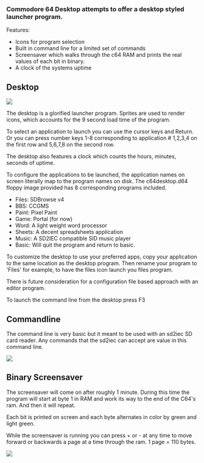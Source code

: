 ### Commodore 64 Desktop attempts to offer a desktop styled launcher program.

Features:

- Icons for program selection
- Built in command line for a limited set of commands
- Screensaver which walks through the c64 RAM and prints the real values of each bit in binary.
- A clock of the systems uptime

## Desktop
![](https://raw.githubusercontent.com/ssshake/commodore-64-desktop/master/documentation/screen1.PNG)

The desktop is a glorified launcher program. Sprites are used to render icons, which accounts for the 9 second load time of the program.

To select an application to launch you can use the cursor keys and Return. Or you can press number keys 1-8 corresponding to application # 1,2,3,4 on the first row and 5,6,7,8 on the second row.

The desktop also features a clock which counts the hours, minutes, seconds of uptime.

To configure the applications to be launched, the application names on screen literally map to the program names on disk. The c64desktop.d64 floppy image provided has 8 corresponding programs included.

- Files: SDBrowse v4
- BBS: CCGMS
- Paint: Pixel Paint
- Game: Portal (for now)
- Word: A light weight word processor
- Sheets: A decent spreadsheets application
- Music: A SD2IEC compatible SID music player
- Basic: Will quit the program and return to basic.

To customize the desktop to use your preferred apps, copy your application to the same location as the desktop program. Then rename your program to 'Files' for example, to have the files icon launch you files program.

There is future consideration for a configuration file based approach with an editor program.

To launch the command line from the desktop press F3

## Commandline

The command line is very basic but it meant to be used with an sd2iec SD card reader. Any commands that the sd2iec can accept are value in this command line.

![](https://raw.githubusercontent.com/ssshake/commodore-64-desktop/master/documentation/screen2.PNG)

## Binary Screensaver

The screensaver will come on after roughly 1 minute. During this time the program will start at byte 1 in RAM and work its way to the end of the C64's ram. And then it will repeat.

Each bit is printed on screen and each byte alternates in color by green and light green. 

While the screensaver is running you can press + or - at any time to move forward or backwards a page at a time through the ram. 1 page = 110 bytes. 

![](https://raw.githubusercontent.com/ssshake/commodore-64-desktop/master/documentation/screen3.PNG)

